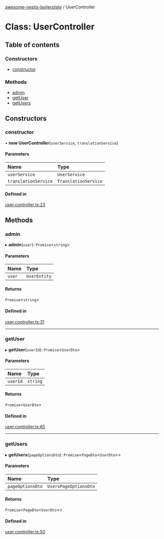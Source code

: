 [awesome-nestjs-boilerplate](../README.md) / UserController

# Class: UserController

## Table of contents

### Constructors

- [constructor](UserController.md#constructor)

### Methods

- [admin](UserController.md#admin)
- [getUser](UserController.md#getuser)
- [getUsers](UserController.md#getusers)

## Constructors

### constructor

• **new UserController**(`userService`, `translationService`)

#### Parameters

| Name | Type |
| :------ | :------ |
| `userService` | `UserService` |
| `translationService` | `TranslationService` |

#### Defined in

[user.controller.ts:23](https://github.com/klub-deepak/poc_doc_generation_3/blob/afd7f83/src/modules/user/user.controller.ts#L23)

## Methods

### admin

▸ **admin**(`user`): `Promise`<`string`\>

#### Parameters

| Name | Type |
| :------ | :------ |
| `user` | `UserEntity` |

#### Returns

`Promise`<`string`\>

#### Defined in

[user.controller.ts:31](https://github.com/klub-deepak/poc_doc_generation_3/blob/afd7f83/src/modules/user/user.controller.ts#L31)

___

### getUser

▸ **getUser**(`userId`): `Promise`<`UserDto`\>

#### Parameters

| Name | Type |
| :------ | :------ |
| `userId` | `string` |

#### Returns

`Promise`<`UserDto`\>

#### Defined in

[user.controller.ts:65](https://github.com/klub-deepak/poc_doc_generation_3/blob/afd7f83/src/modules/user/user.controller.ts#L65)

___

### getUsers

▸ **getUsers**(`pageOptionsDto`): `Promise`<`PageDto`<`UserDto`\>\>

#### Parameters

| Name | Type |
| :------ | :------ |
| `pageOptionsDto` | `UsersPageOptionsDto` |

#### Returns

`Promise`<`PageDto`<`UserDto`\>\>

#### Defined in

[user.controller.ts:50](https://github.com/klub-deepak/poc_doc_generation_3/blob/afd7f83/src/modules/user/user.controller.ts#L50)
